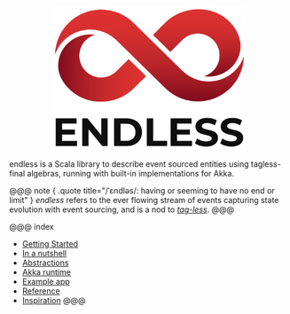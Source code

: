 <center><img src="logo.svg" width="350"/></center>

endless is a Scala library to describe event sourced entities using tagless-final algebras, running with built-in implementations for Akka.


@@@ note { .quote title="/ˈɛndləs/: having or seeming to have no end or limit" }
*endless* refers to the ever flowing stream of events capturing state evolution with event sourcing, and is a nod to *[tag-less](https://okmij.org/ftp/tagless-final/index.html)*.
@@@

@@@ index
* [Getting Started](getting-started.md)
* [In a nutshell](nutshell.md)
* [Abstractions](abstractions.md)
* [Akka runtime](runtime.md)
* [Example app](example.md)
* [Reference](reference.md)
* [Inspiration](inspiration.md)
@@@
